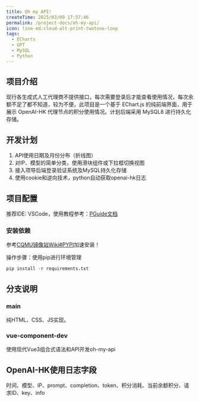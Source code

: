 ```yaml
---
title: Oh my API!
createTime: 2025/03/09 17:57:46
permalink: /project-docs/oh-my-api/
icon: line-md:cloud-alt-print-twotone-loop
tags:
  - ECharts
  - GPT
  - MySQL
  - Python
---
```


<RepoCard repo="DingGe3/Oh-My-Api"></RepoCard>


## 项目介绍

现行各生成式人工代理商不提供接口，每次需要登录后才能查看使用情况，每次余额不足了都不知道，较为不便，此项目是一个基于 EChart.js 的纯前端界面，用于展示 OpenAI-HK 代理节点的积分使用情况。计划后端采用 MySQL8 进行持久化存储。

## 开发计划

1. API使用日期及月份分布（折线图）
2. 对IP、模型的简单分类，使用滑块组件或下拉框切换视图
3. 接入项导后端登录验证系统及MySQL持久化存储
4. 使用cookie和逆向技术，python自动获取openai-hk日志

## 项目配置

推荐IDE: VSCode，使用教程参考：[PGuide文档](/campus-wiki/common-software/IDE/VSCode/)

### 安装依赖

参考[CQMU镜像站Wiki#PYPI](/public-service/cqmu-mirror/wiki/#pypi)加速安装！

操作步骤：使用pip进行环境管理

```python
pip install -r requirements.txt
```

## 分支说明

### main

纯HTML、CSS、JS实现。

### vue-component-dev

使用现代Vue3组合式语法和API开发oh-my-api


## OpenAI-HK使用日志字段

时间、模型、IP、prompt、completion、token、积分消耗、当前余额积分、请求ID、key、info

[//]: # (TODO: lhr待完善)


